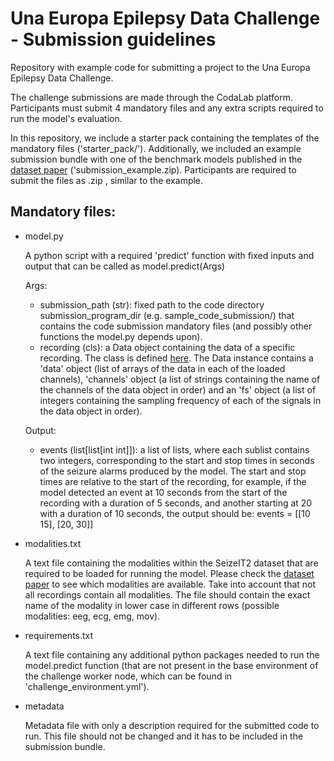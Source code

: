 # Una Europa Epilepsy Data Challenge - Submission guidelines
Repository with example code for submitting a project to the Una Europa Epilepsy Data Challenge.

The challenge submissions are made through the CodaLab platform. Participants must submit 4 mandatory files and any extra scripts required to run the model's evaluation.

In this repository, we include a starter pack containing the templates of the mandatory files ('starter_pack/'). Additionally, we included an example submission bundle with one of the benchmark models published in the [dataset paper]() ('submission_example.zip). Participants are required to submit the files as .zip , similar to the example.

## Mandatory files:
- model.py
  
  A python script with a required 'predict' function with fixed inputs and output that can be called as model.predict(Args)
  
  Args:
    - submission_path (str): fixed path to the code directory submission_program_dir (e.g. sample_code_submission/) that contains the code submission mandatory files (and possibly other functions the model.py depends upon).
    - recording (cls): a Data object containing the data of a specific recording. The class is defined [here](https://github.com/biomedepi/seizeit2/blob/main/classes/data.py). The Data instance contains a 'data' object (list of arrays of the data in each of the loaded channels), 'channels' object (a list of strings containing the name of the channels of the data object in order) and an 'fs' object (a list of integers containing the sampling frequency of each of the signals in the data object in order).
      
  Output:
    - events (list[list[int int]]): a list of lists, where each sublist contains two integers, corresponding to the start and stop times in seconds of the seizure alarms produced by the model. The start and stop times are relative to the start of the recording, for example, if the model detected an event at 10 seconds from the start of the recording with a duration of 5 seconds, and another starting at 20 with a duration of 10 seconds, the output should be: events = [[10 15], [20, 30]]

- modalities.txt
  
  A text file containing the modalities within the SeizeIT2 dataset that are required to be loaded for running the model. Please check the [dataset paper]() to see which modalities are available. Take into account that not all recordings contain all modalities. The file should contain the exact name of the modality in lower case in different rows (possible modalities: eeg, ecg, emg, mov).

- requirements.txt
  
  A text file containing any additional python packages needed to run the model.predict function (that are not present in the base environment of the challenge worker node, which can be found in 'challenge_environment.yml').

- metadata
  
  Metadata file with only a description required for the submitted code to run. This file should not be changed and it has to be included in the submission bundle.

